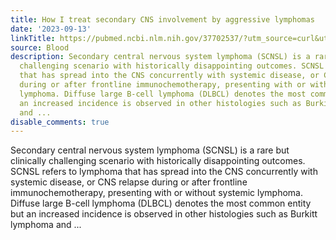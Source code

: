 ```yaml
---
title: How I treat secondary CNS involvement by aggressive lymphomas
date: '2023-09-13'
linkTitle: https://pubmed.ncbi.nlm.nih.gov/37702537/?utm_source=curl&utm_medium=rss&utm_campaign=journals&utm_content=7603509&fc=None&ff=20230913180834&v=2.17.9.post6+86293ac
source: Blood
description: Secondary central nervous system lymphoma (SCNSL) is a rare but clinically
  challenging scenario with historically disappointing outcomes. SCNSL refers to lymphoma
  that has spread into the CNS concurrently with systemic disease, or CNS relapse
  during or after frontline immunochemotherapy, presenting with or without systemic
  lymphoma. Diffuse large B-cell lymphoma (DLBCL) denotes the most common entity but
  an increased incidence is observed in other histologies such as Burkitt lymphoma
  and ...
disable_comments: true
---
```

Secondary central nervous system lymphoma (SCNSL) is a rare but clinically challenging scenario with historically disappointing outcomes. SCNSL refers to lymphoma that has spread into the CNS concurrently with systemic disease, or CNS relapse during or after frontline immunochemotherapy, presenting with or without systemic lymphoma. Diffuse large B-cell lymphoma (DLBCL) denotes the most common entity but an increased incidence is observed in other histologies such as Burkitt lymphoma and ...